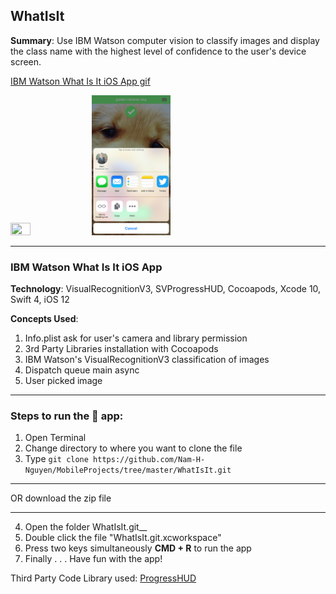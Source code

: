 ## WhatIsIt

**Summary**: Use IBM Watson computer vision to classify images and display the class name with the highest level of confidence to the user's device screen.

[IBM Watson What Is It iOS App gif](https://media.giphy.com/media/8Z5KpRGlf1f9N8WEHX/giphy.gif "IBM Watson What Is It iOS App Gif")

<img src="https://github.com/Nam-H-Nguyen/MobileProjects/blob/master/WhatIsIt/Image/doggo.PNG" width="25%" height="25%" />

<img src="https://github.com/Nam-H-Nguyen/MobileProjects/blob/master/WhatIsIt/Image/share.PNG" width="25%" height="25%" />


---
### IBM Watson What Is It iOS App
**Technology**: VisualRecognitionV3, SVProgressHUD, Cocoapods, Xcode 10, Swift 4, iOS 12

**Concepts Used**:
1. Info.plist ask for user's camera and library permission
2. 3rd Party Libraries installation with Cocoapods
3. IBM Watson's VisualRecognitionV3 classification of images
4. Dispatch queue main async
5. User picked image

---
### Steps to run the 📱 app: ###

1. Open Terminal
2. Change directory to where you want to clone the file
3. Type `git clone https://github.com/Nam-H-Nguyen/MobileProjects/tree/master/WhatIsIt.git`
- - - -
OR download the zip file
- - - -
4. Open the folder WhatIsIt.git__
5. Double click the file "WhatIsIt.git.xcworkspace"
6. Press two keys simultaneously __CMD + R__ to run the app
7. Finally . . . Have fun with the app!

Third Party Code Library used:
[ProgressHUD](https://github.com/relatedcode/ProgressHUD)
